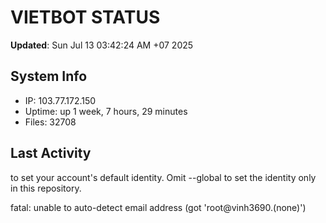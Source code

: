 # VIETBOT STATUS
**Updated**: Sun Jul 13 03:42:24 AM +07 2025

## System Info
- IP: 103.77.172.150
- Uptime: up 1 week, 7 hours, 29 minutes
- Files: 32708

## Last Activity

to set your account's default identity.
Omit --global to set the identity only in this repository.

fatal: unable to auto-detect email address (got 'root@vinh3690.(none)')
